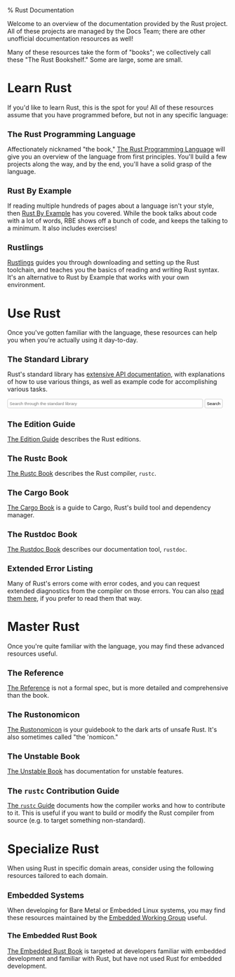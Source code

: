 % Rust Documentation

<style>
nav {
    display: none;
}
#search-input {
    width: calc(100% - 58px);
}
#search-but {
    cursor: pointer;
}
#search-but, #search-input {
    padding: 4px;
    border: 1px solid #ccc;
    border-radius: 3px;
    outline: none;
    font-size: 0.7em;
    background-color: #fff;
}
#search-but:hover, #search-input:focus {
    border-color: #55a9ff;
}
h2 {
    font-size: 18px;
}
</style>

Welcome to an overview of the documentation provided by the Rust project.
All of these projects are managed by the Docs Team; there are other
unofficial documentation resources as well!

Many of these resources take the form of "books"; we collectively call these
"The Rust Bookshelf." Some are large, some are small.

# Learn Rust

If you'd like to learn Rust, this is the spot for you! All of these resources
assume that you have programmed before, but not in any specific language:

## The Rust Programming Language

Affectionately nicknamed "the book," [The Rust Programming
Language](book/index.html) will give you an overview of the language from
first principles. You'll build a few projects along the way, and by the end,
you'll have a solid grasp of the language.

## Rust By Example

If reading multiple hundreds of pages about a language isn't your style, then
[Rust By Example](rust-by-example/index.html) has you covered. While the book talks about code with
a lot of words, RBE shows off a bunch of code, and keeps the talking to a
minimum. It also includes exercises!

## Rustlings

[Rustlings](https://github.com/rust-lang/rustlings) guides you through downloading and setting up the Rust toolchain,
and teaches you the basics of reading and writing Rust syntax. It's an
alternative to Rust by Example that works with your own environment.

# Use Rust

Once you've gotten familiar with the language, these resources can help you
when you're actually using it day-to-day.

## The Standard Library

Rust's standard library has [extensive API documentation](std/index.html),
with explanations of how to use various things, as well as example code for
accomplishing various tasks.

<div>
  <form action="std/index.html" method="get">
    <input id="search-input" type="search" name="search"
           placeholder="Search through the standard library"/>
    <button id="search-but">Search</button>
  </form>
</div>

## The Edition Guide

[The Edition Guide](edition-guide/index.html) describes the Rust editions.

## The Rustc Book

[The Rustc Book](rustc/index.html) describes the Rust compiler, `rustc`.

## The Cargo Book

[The Cargo Book](../../cargo-doc/doc/index.html) is a guide to Cargo, Rust's build tool and dependency manager.

## The Rustdoc Book

[The Rustdoc Book](rustdoc/index.html) describes our documentation tool, `rustdoc`.

## Extended Error Listing

Many of Rust's errors come with error codes, and you can request extended
diagnostics from the compiler on those errors. You can also [read them
here](error-index.html), if you prefer to read them that way.

# Master Rust

Once you're quite familiar with the language, you may find these advanced
resources useful.

## The Reference

[The Reference](reference/index.html) is not a formal spec, but is more detailed and
comprehensive than the book.

## The Rustonomicon

[The Rustonomicon](nomicon/index.html) is your guidebook to the dark arts of unsafe
Rust. It's also sometimes called "the 'nomicon."

## The Unstable Book

[The Unstable Book](unstable-book/index.html) has documentation for unstable features.

## The `rustc` Contribution Guide

[The `rustc` Guide](https://rust-lang.github.io/rustc-guide/) documents how
the compiler works and how to contribute to it. This is useful if you want to build
or modify the Rust compiler from source (e.g. to target something non-standard).

# Specialize Rust

When using Rust in specific domain areas, consider using the following resources tailored to each domain.

## Embedded Systems

When developing for Bare Metal or Embedded Linux systems, you may find these resources maintained by the [Embedded Working Group] useful.

[Embedded Working Group]: https://github.com/rust-embedded

### The Embedded Rust Book

[The Embedded Rust Book] is targeted at developers familiar with embedded development and familiar with Rust, but have not used Rust for embedded development.

[The Embedded Rust Book]: embedded-book/index.html
